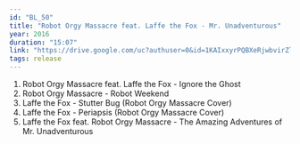 ```yaml
---
id: "BL_50"
title: "Robot Orgy Massacre feat. Laffe the Fox - Mr. Unadventurous"
year: 2016
duration: "15:07"
link: "https://drive.google.com/uc?authuser=0&id=1KAIxxyrPQBXeRjwbvirZl7fnVLhce6kV&export=download"
tags: release
---
```


01. Robot Orgy Massacre feat. Laffe the Fox - Ignore the Ghost
02. Robot Orgy Massacre - Robot Weekend
03. Laffe the Fox - Stutter Bug (Robot Orgy Massacre Cover)
04. Laffe the Fox - Periapsis (Robot Orgy Massacre Cover)
05. Laffe the Fox feat. Robot Orgy Massacre - The Amazing Adventures of Mr. Unadventurous
